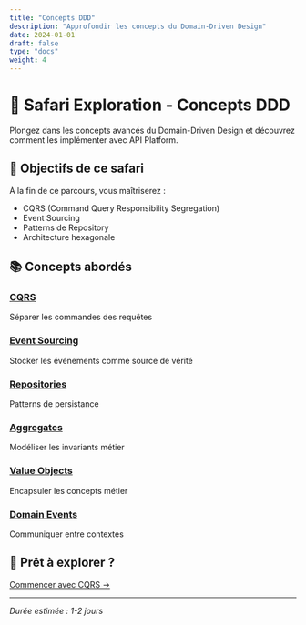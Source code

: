 ```yaml
---
title: "Concepts DDD"
description: "Approfondir les concepts du Domain-Driven Design"
date: 2024-01-01
draft: false
type: "docs"
weight: 4
---
```


# 🌿 Safari Exploration - Concepts DDD

Plongez dans les concepts avancés du Domain-Driven Design et découvrez comment les implémenter avec API Platform.

## 🎯 Objectifs de ce safari

À la fin de ce parcours, vous maîtriserez :
- CQRS (Command Query Responsibility Segregation)
- Event Sourcing
- Patterns de Repository
- Architecture hexagonale

## 📚 Concepts abordés

### [CQRS](/concepts/cqrs/)
Séparer les commandes des requêtes

### [Event Sourcing](/concepts/event-sourcing/)
Stocker les événements comme source de vérité

### [Repositories](/concepts/repositories/)
Patterns de persistance

### [Aggregates](/concepts/aggregates/)
Modéliser les invariants métier

### [Value Objects](/concepts/value-objects/)
Encapsuler les concepts métier

### [Domain Events](/concepts/domain-events/)
Communiquer entre contextes

## 🚀 Prêt à explorer ?

[Commencer avec CQRS →](/concepts/cqrs/)

---

*Durée estimée : 1-2 jours*
